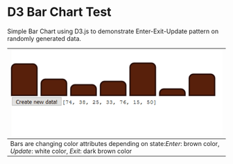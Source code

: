 # D3 Bar Chart Test
 
Simple Bar Chart using D3.js to demonstrate Enter-Exit-Update pattern on randomly generated data. 


|![Bar Chart Demo](Images/barChartDemo.gif) | 
| -------------|
| Bars are changing color attributes depending on state:*Enter*: brown color, *Update*: white color, *Exit*: dark brown color |
